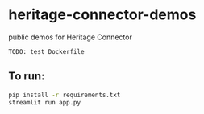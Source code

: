 # heritage-connector-demos
public demos for Heritage Connector

`TODO: test Dockerfile`
## To run: 

``` bash
pip install -r requirements.txt
streamlit run app.py
```